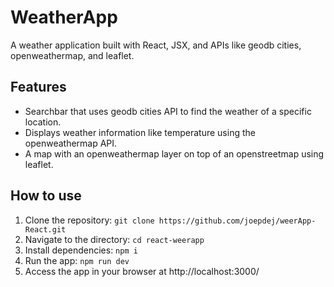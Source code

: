 # WeatherApp

A weather application built with React, JSX, and APIs like geodb cities, openweathermap, and leaflet.

## Features
- Searchbar that uses geodb cities API to find the weather of a specific location.
- Displays weather information like temperature using the openweathermap API.
- A map with an openweathermap layer on top of an openstreetmap using leaflet.

## How to use

1. Clone the repository: `git clone https://github.com/joepdej/weerApp-React.git`
2. Navigate to the directory: `cd react-weerapp`
3. Install dependencies: `npm i`
4. Run the app: `npm run dev`
5. Access the app in your browser at http://localhost:3000/
